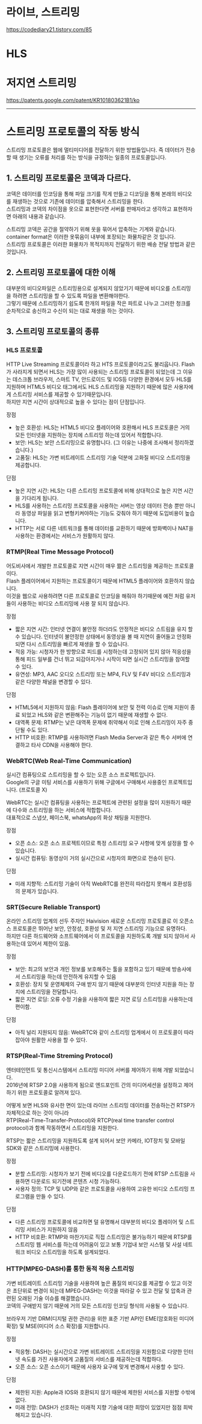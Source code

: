 # 라이브, 스트리밍

https://codediary21.tistory.com/85

# HLS

# 저지연 스트리밍
https://patents.google.com/patent/KR101803621B1/ko  

-----

# 스트리밍 프로토콜의 작동 방식
스트리밍 프로토콜은 웹에 멀티미디어를 전달하기 위한 방법들입니다. 
즉 데이터가 전송할 때 생기는 오류를 처리를 하는 방식을 규정하는 일종의 프로토콜입니다.

## 1. 스트리밍 프로토콜은 코덱과 다르다.
코덱은 데이터를 인코딩을 통해 파일 크기를 작게 만들고 디코딩을 통해 본래의 비디오를 재생하는 것으로 기존에 데이터를 압축해서 스트리밍을 한다.  
스트리밍과 코덱의 차이점을 옷으로 표현한다면 서버를 판매자라고 생각하고 표현하자면 아래의 내용과 같습니다.  

스트리밍 코덱은 공간을 절약하기 위해 옷을 묶어서 압축하는 기계와 같습니다.  
container format은 이러한 옷묶음이 내부에 포장되는 화물차같은 것 입니다.  
스트리밍 프로토콜은 이러한 화물차가 목적지까지 전달하기 위한 배송 전달 방법과 같은 것입니다.  
 
## 2. 스트리밍 프로토콜에 대한 이해
대부분의 비디오파일은 스트리밍용으로 설계되지 않았기기 때문에 비디오를 스트리밍을 하려면 스트리밍을 할 수 있도록 파일을 변환해야한다.  
그렇기 때문에 스트리밍하기 쉽도록 한개의 파일을 작은 파트로 나누고 그러한 청크를 순차적으로 송신하고 수신이 되는 대로 재생을 하는 것이다.  

## 3. 스트리밍 프로토콜의 종류
### HLS 프로토콜
HTTP Live Streaming 프로토콜이라 하고 HTS 프로토콜이라고도 불리웁니다. 
Flash 가 사라지게 되면서 HLS는 가장 많이 사용되는 스트리밍 프로토콜이 되었는데 
그 이유는 데스크톱 브라우저, 스마트 TV, 안드로이드 및 IOS등 다양한 환경에서 모두 HLS를 지원하며 
HTML5 비디오 태그에서도 HLS 스트리밍을 지원하기 때문에 많은 사용자에게 스트리밍 서비스를 제공할 수 있기때문입니다.  
하지만 지연 시간이 상대적으로 높을 수 있다는 점이 단점입니다.  

장점
- 높은 호환성: HLS는 HTML5 비디오 플레이어와 호환해서 HLS 프로토콜은 거의 모든 인터넷을 지원하는 장치에 스트리밍 하는데 있어서 적합합니다.
- 보안: HLS는 보안 스트리밍으로 유명합니다. (그 이유는 나중에 조사해서 정리하겠습니다.)
- 고품질: HLS는 가변 비트레이트 스트리밍 기술 덕분에 고화질 비디오 스트리밍을 제공합니다.

단점
- 높은 지연 시간: HLS는 다른 스트리밍 프로토콜에 비해 상대적으로 높은 지연 시간을 기다리게 됩니다.
- HLS를 사용하는 스트리밍 프로토콜을 사용하는 서버는 영상 데이터 전송 뿐만 아니라 동영상 파일을 읽고 변형키켜야하는 기능도 갖춰야 하기 때문에 도입비용이 높습니다.
- HTTP는 서로 다른 네트워크를 통해 데이터를 교환하기 때문에 방화벽이나 NAT을 사용하는 환경에서는 서비스가 원활하지 않다.

### RTMP(Real Time Message Protocol)
어도비사에서 개발한 프로토콜로 지연 시간이 매우 짦은 스트리밍을 제공하는 프로토콜이다.   
Flash 플레이어에서 지원하는 프로토콜이기 때문에 HTML5 플레이어와 호환하지 않습니다.   
이것을 웹으로 사용하려면 다른 프로토콜로 인코딩을 해줘야 하기때문에 예전 처럼 유저들이 사용하는 비디오 스트리밍에 사용 잘 되지 않습니다.  

장점
- 짧은 지연 시간: 인터넷 연결이 불안정 하더라도 안정적은 비디오 스트림을 유지 할 수 있습니다. 인터넷이 불안정한 상태에서 동영상을 볼 때 지연이 줄어들고 안정화되면 다시 스트리밍을 빠르게 재생을 할 수 있습니다.
- 적응 가능:  시청자가 한 방향으로 피드를 시청하는데 고정되어 있지 않아 적응성을 통해 피드 일부를 건너 뛰고 되감아지거나 시작이 되면 실시간 스트리밍을 참여할 수 있다.
- 유연성: MP3, AAC 오디오 스트리밍 또는 MP4, FLV 및 F4V 비디오 스트리밍과 같은 다양한 채널을 변경할 수 있다.

단점
- HTML5에서 지원하지 않음: Flash 플레이어에 보안 및 전력 이슈로 인해 지원이 종료 되었고 HLS와 같은 변환해주는 기능이 없기 때문에 재생할 수 없다.
- 대역폭 문제: RTMP는 낮은 대역폭 문제에 취약해서 이로 인해 스트리밍이 자주 중단될 수도 있다.
- HTTP 비호환: RTMP를 사용하려면 Flash Media Server과 같은 특수 서버에 연결하고 타사 CDN을 사용해야 한다.

### WebRTC(Web Real-Time Communication)
실시간 컴퓨팅으로 스트리밍을 할 수 있는 오픈 소스 프로젝트입니다.  
Google의 구글 미팅 서비스를 사용하기 위해 구글에서 구매해서 사용중인 프로젝트입니다. (프로토콜 X)  

WebRTC는 실시간 컴퓨팅을 사용하는 프로젝트에 관련된 설정을 많이 지원하기 때문에 다수와 스트리밍을 하는 서비스에 적합합니다.  
대표적으로 스냅샷, 페이스북, whatsApp의 화상 채팅을 지원한다.  

장점
- 오픈 소스: 오픈 소스 프로젝트이므로 특정 스트리밍 요구 사항에 맞게 설정을 할 수 있습니다.
- 실시간 컴퓨팅: 동영상이 거의 실시간으로 시청자의 화면으로 전송이 된다.

단점
- 미래 지향적: 스트리밍 기술이 아직 WebRTC를 완전히 따라잡지 못해서 호환성등의 문제가 있습니다.

### SRT(Secure Reliable Transport)
온라인 스트리밍 업계의 선두 주자인 Haivision 새로운 스트리밍 프로토콜로 이 오픈소스 프로토콜은 뛰어난 보안, 안정성, 호환성 및 저 지연 스트리밍 기능으로 유명하다.  
하지만 다른 하드웨어와 소프트웨어에서 이 프로토콜을 지원하도록 개발 되지 않아서 사용하는데 있어서 제한이 있음.

장점
- 보안: 최고의 보안과 개인 정보를 보호해주는 툴을 포함하고 있기 때문에 방송사에서 스트리밍을 하는데 안전하게 유지할 수 있음
- 호환성: 장치 및 운영체제의 구애 받지 않기 때문에 대부분의 인터넷 지원을 하는 장치에 스트리밍을 전달합니다.
- 짧은 지연 로딩: 오류 수정 기술을 사용하여 짧은 지연 로딩 스트리밍을 사용하는데 편이함.

단점
- 아직 널리 지원되지 않음: WebRTC와 같이 스트리밍 업계에서 이 프로토콜이 따라잡아야 원활한 사용을 할 수 있다.

### RTSP(Real-Time Streming Protocol)
엔터테인먼트 및 통신시스템에서 스트리밍 미디어 서버를 제어하기 위해 개발 되었습니다.  
2016년에 RTSP 2.0을 사용하게 됨으로 엔드포인트 간의 미디어세션을 설정하고 제어하기 위한 프로토콜로 알려져 있다.  

어떻게 보면 HLS와 유사한 면이 있는데 라이브 스트리밍 데이터를 전송하는건 RTSP가 자체적으로 하는 것이 아니라  
RTP(Real-Time-Transfer-Protocol)와 RTCP(real time transfer control protocol)과 함께 작동하면서 스트리밍을 지원한다.  

RTSP는 짧은 스트리밍을 지원하도록 설계 되어서 보안 카메라, IOT장치 및 모바일 SDK와 같은 스트리밍에 사용한다.

장점
- 분할 스트리밍: 시청자가 보기 전에 비디오를 다운로드하기 전에 RTSP 스트림을 사용하면 다운로드 되기전에 콘텐츠 시청 가능하다.
- 사용자 정의: TCP 및 UDP와 같은 프로토콜을 사용하여 고유한 비디오 스트리밍 프로그램을 만들 수 있다.

단점
- 다른 스트리밍 프로토콜에 비교하면 덜 유명해서 대부분의 비디오 플레이어 및 스트리밍 서비스가 지원하지 않음
- HTTP 비호환: RTMP와 마찬가지로 직접 스트리밍은 불가능하기 때문에 RTSP를 스트리밍 웹 서비스를 하는데 어려움이 있고 보통 기업내 보안 시스템 및 사설 네트워크 비디오 스트리밍을 하도록 설계되었다.

### HTTP(MPEG-DASH)를 통한 동적 적응 스트리밍
가변 비트레이트 스트리밍 기술을 사용하여 높은 품질의 비디오를 제공할 수 있고 이것은 초단위로 변경이 되는데 MPEG-DASH는 이것을 따라갈 수 있고 전달 및 압축과 관련된 오래된 기술 이슈를 해결했습니다.  
코덱의 구애받지 않기 때문에 거의 모든 스트리밍 인코딩 형식의 사용될 수 있습니다.

브라우저 기반 DRM(디지털 권한 관리)을 위한 표준 기반 API인 EME(암호화된 미디어 확장) 및 MSE(미디어 소스 확장)를 지원합니다.

장점
- 적응형: DASH는 실시간으로 가변 비트레이트 스트리밍을 지원함으로 다양한 인터넷 속도를 가진 사용자에게 고품질의 서비스를 제공하는데 적합하다.
- 오픈 소스: 오픈 소스이기 때문에 사용자 요구에 맞게 변경해서 사용할 수 있다.

단점 
- 제한된 지원: Apple과 IOS와 호환되지 않기 때문에 제한된 서비스를 지원할 수밖에 없다.
- 미래 전망: DASH가 선호하는 미래적 지향 기술에 대한 희망이 있었지만 점점 희박해지고 있습니다.

